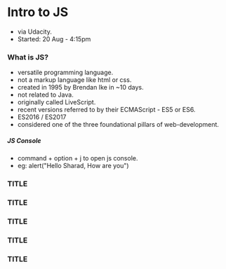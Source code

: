 # Intro to JS
- via Udacity.
- Started: 20 Aug - 4:15pm


### What is JS?
- versatile programming language.
- not a markup language like html or css.
- created in 1995 by Brendan Ike in ~10 days.
- not related to Java.
- originally called LiveScript.
- recent versions referred to by their ECMAScript - ES5 or ES6.
- ES2016 / ES2017
- considered one of the three foundational pillars of web-development.

##### JS Console
- command + option + j to open js console.
- eg: alert("Hello Sharad, How are you")


### TITLE

### TITLE

### TITLE

### TITLE

### TITLE
